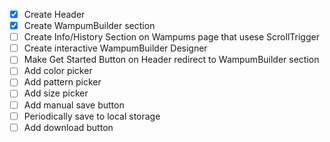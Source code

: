  - [x] Create Header
 - [x] Create WampumBuilder section
 - [ ] Create Info/History Section on Wampums page that usese ScrollTrigger
 - [ ] Create interactive WampumBuilder Designer
 - [ ] Make Get Started Button on Header redirect to WampumBuilder section
 - [ ] Add color picker
 - [ ] Add pattern picker
 - [ ] Add size picker
 - [ ] Add manual save button 
 - [ ] Periodically save to local storage
 - [ ] Add download button